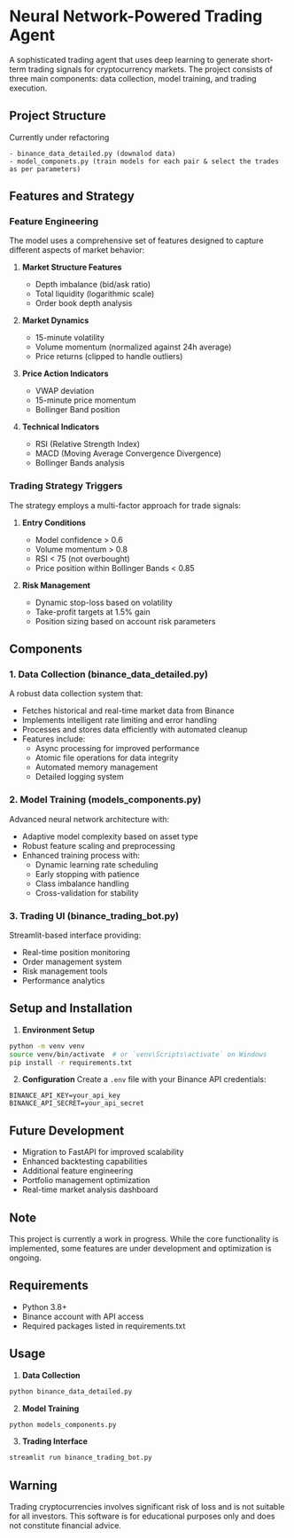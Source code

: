 # Neural Network-Powered Trading Agent

A sophisticated trading agent that uses deep learning to generate short-term trading signals for cryptocurrency markets. The project consists of three main components: data collection, model training, and trading execution.

## Project Structure

Currently under refactoring

```
- binance_data_detailed.py (downalod data)
- model_componets.py (train models for each pair & select the trades as per parameters)
```

## Features and Strategy

### Feature Engineering

The model uses a comprehensive set of features designed to capture different aspects of market behavior:

1. **Market Structure Features**
   - Depth imbalance (bid/ask ratio)
   - Total liquidity (logarithmic scale)
   - Order book depth analysis

2. **Market Dynamics**
   - 15-minute volatility
   - Volume momentum (normalized against 24h average)
   - Price returns (clipped to handle outliers)

3. **Price Action Indicators**
   - VWAP deviation
   - 15-minute price momentum
   - Bollinger Band position

4. **Technical Indicators**
   - RSI (Relative Strength Index)
   - MACD (Moving Average Convergence Divergence)
   - Bollinger Bands analysis

### Trading Strategy Triggers

The strategy employs a multi-factor approach for trade signals:

1. **Entry Conditions**
   - Model confidence > 0.6
   - Volume momentum > 0.8
   - RSI < 75 (not overbought)
   - Price position within Bollinger Bands < 0.85

2. **Risk Management**
   - Dynamic stop-loss based on volatility
   - Take-profit targets at 1.5% gain
   - Position sizing based on account risk parameters

## Components

### 1. Data Collection (binance_data_detailed.py)

A robust data collection system that:
- Fetches historical and real-time market data from Binance
- Implements intelligent rate limiting and error handling
- Processes and stores data efficiently with automated cleanup
- Features include:
  - Async processing for improved performance
  - Atomic file operations for data integrity
  - Automated memory management
  - Detailed logging system

### 2. Model Training (models_components.py)

Advanced neural network architecture with:
- Adaptive model complexity based on asset type
- Robust feature scaling and preprocessing
- Enhanced training process with:
  - Dynamic learning rate scheduling
  - Early stopping with patience
  - Class imbalance handling
  - Cross-validation for stability

### 3. Trading UI (binance_trading_bot.py)

Streamlit-based interface providing:
- Real-time position monitoring
- Order management system
- Risk management tools
- Performance analytics

## Setup and Installation

1. **Environment Setup**
```bash
python -m venv venv
source venv/bin/activate  # or `venv\Scripts\activate` on Windows
pip install -r requirements.txt
```

2. **Configuration**
Create a `.env` file with your Binance API credentials:
```
BINANCE_API_KEY=your_api_key
BINANCE_API_SECRET=your_api_secret
```

## Future Development

- Migration to FastAPI for improved scalability
- Enhanced backtesting capabilities
- Additional feature engineering
- Portfolio management optimization
- Real-time market analysis dashboard

## Note

This project is currently a work in progress. While the core functionality is implemented, some features are under development and optimization is ongoing.

## Requirements
- Python 3.8+
- Binance account with API access
- Required packages listed in requirements.txt

## Usage

1. **Data Collection**
```bash
python binance_data_detailed.py
```

2. **Model Training**
```bash
python models_components.py
```

3. **Trading Interface**
```bash
streamlit run binance_trading_bot.py
```

## Warning

Trading cryptocurrencies involves significant risk of loss and is not suitable for all investors. This software is for educational purposes only and does not constitute financial advice.